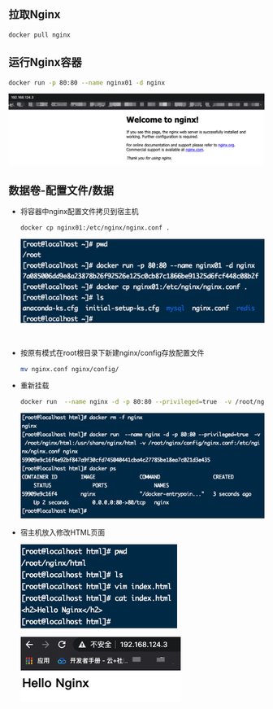 ## 拉取Nginx

```bash
docker pull nginx
```

## 运行Nginx容器

```bash
docker run -p 80:80 --name nginx01 -d nginx
```



![image-20201210222350668](Docker安装Nginx.assets/image-20201210222350668.png)



## 数据卷-配置文件/数据

* 将容器中nginx配置文件拷贝到宿主机

	```bash
	docker cp nginx01:/etc/nginx/nginx.conf .
	```

	![image-20201210223027801](第九章-Docker安装Nginx.assets/image-20201210223027801.png)


​	

* 按原有模式在root根目录下新建nginx/config存放配置文件

	```bash
	mv nginx.conf nginx/config/
	```

* 重新挂载

	```bash
	docker run  --name nginx -d -p 80:80 --privileged=true  -v /root/nginx/html:/usr/share/nginx/html -v /root/nginx/config/nginx.conf:/etc/nginx/nginx.conf nginx
	```

	![image-20201210225157783](第九章-Docker安装Nginx.assets/image-20201210225157783.png)

* 宿主机放入修改HTML页面

	![image-20201210225955542](Docker安装Nginx.assets/image-20201210225955542.png)

	![image-20201210230025508](Docker安装Nginx.assets/image-20201210230025508.png)


